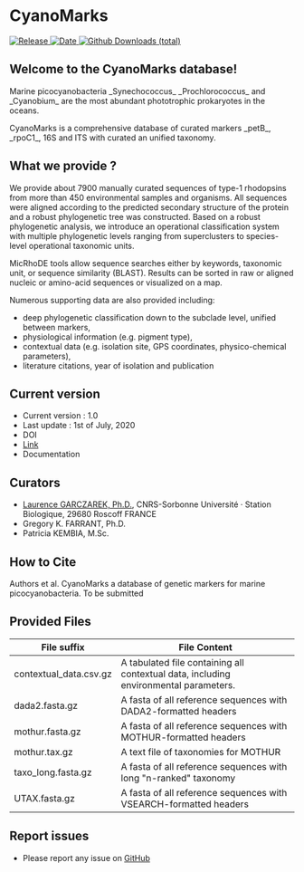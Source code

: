 # CyanoMarks
[![Release](https://img.shields.io/badge/release-1.0-blue.svg)
![Date](https://img.shields.io/badge/date-01%20July%202020-lightgrey.svg)
![Github Downloads
(total)](https://img.shields.io/github/downloads/roskobaz/cyanomarks/total.svg)](https://github.com/roskobaz/cyanomarks/releases)

## Welcome to the CyanoMarks database!
<p>Marine picocyanobacteria _Synechococcus_ _Prochlorococcus_ and _Cyanobium_ are the most abundant phototrophic prokaryotes in the oceans.</p>

<p>CyanoMarks is a comprehensive database of curated markers _petB_, _rpoC1_, 16S and ITS with curated an unified taxonomy.</p>

## What we provide ?
<p>We provide about 7900 manually curated sequences of type-1 rhodopsins from more than 450 environmental samples and organisms. All sequences were aligned according to the predicted secondary structure of the protein and a robust phylogenetic tree was constructed. Based on a robust phylogenetic analysis, we introduce an operational classification system with multiple phylogenetic levels ranging from superclusters to species-level operational taxonomic units.</p>

<p>MicRhoDE tools allow sequence searches either by keywords, taxonomic unit, or sequence similarity (BLAST). Results can be sorted in raw or aligned nucleic or amino-acid sequences or visualized on a map.</p>

Numerous supporting data are also provided including:
* deep phylogenetic classification down to the subclade level, unified between markers,
* physiological information (e.g. pigment type),
* contextual data (e.g. isolation site, GPS coordinates, physico-chemical parameters),
* literature citations, year of isolation and publication

## Current version
* Current version : 1.0
* Last update : 1st of July, 2020 
* DOI
* [Link](https://github.com/roskobaz/cyanomarks/releases)
* Documentation

## Curators
* [Laurence GARCZAREK, Ph.D.](mailto:laurence.garczarek@sb-roscoff.fr), CNRS-Sorbonne Université · Station Biologique, 29680 Roscoff FRANCE
* Gregory K. FARRANT, Ph.D.
* Patricia KEMBIA, M.Sc.

## How to Cite
Authors et al. CyanoMarks a database of genetic markers for marine picocyanobacteria. To be submitted

## Provided Files

|File suffix             |File Content                                                                          |
|------------------------|--------------------------------------------------------------------------------------|
|contextual_data.csv.gz  |A tabulated file containing all contextual data, including environmental parameters.  |
|dada2.fasta.gz          |A fasta of all reference sequences with DADA2-formatted headers                       |
|mothur.fasta.gz         |A fasta of all reference sequences with MOTHUR-formatted headers                      |
|mothur.tax.gz           |A text file of taxonomies for MOTHUR                                                  |
|taxo_long.fasta.gz      |A fasta of all reference sequences with long "n-ranked" taxonomy                      |
|UTAX.fasta.gz           |A fasta of all reference sequences with VSEARCH-formatted headers                     |


## Report issues
* Please report any issue on [GitHub](https://github.com/roskobaz/cyanomarks/issues)
